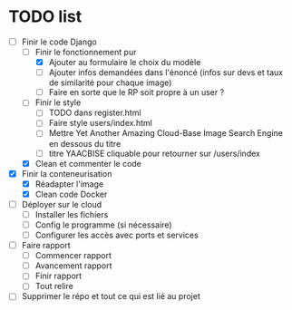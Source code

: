 # TODO list

- [ ] Finir le code Django
  - [ ] Finir le fonctionnement pur
    - [x] Ajouter au formulaire le choix du modèle
    - [ ] Ajouter infos demandées dans l'énoncé (infos sur devs et taux de similarité pour chaque image)
    - [ ] Faire en sorte que le RP soit propre à un user ?
  - [ ] Finir le style
    - [ ] TODO dans register.html
    - [ ] Faire style users/index.html
    - [ ] Mettre Yet Another Amazing Cloud-Base Image Search Engine en dessous du titre
    - [ ] titre YAACBISE cliquable pour retourner sur /users/index
  - [x] Clean et commenter le code

- [x] Finir la conteneurisation
  - [x] Réadapter l'image
  - [x] Clean code Docker
  
- [ ] Déployer sur le cloud
  - [ ] Installer les fichiers
  - [ ] Config le programme (si nécessaire)
  - [ ] Configurer les accès avec ports et services 

- [ ] Faire rapport
  - [ ] Commencer rapport
  - [ ] Avancement rapport
  - [ ] Finir rapport
  - [ ] Tout relire

- [ ] Supprimer le répo et tout ce qui est lié au projet 